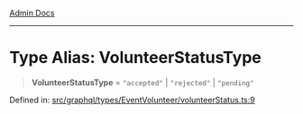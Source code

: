 [Admin Docs](/)

***

# Type Alias: VolunteerStatusType

> **VolunteerStatusType** = `"accepted"` \| `"rejected"` \| `"pending"`

Defined in: [src/graphql/types/EventVolunteer/volunteerStatus.ts:9](https://github.com/Sourya07/talawa-api/blob/61a1911602b2f0aac7635e08ae2918f4f768e8ff/src/graphql/types/EventVolunteer/volunteerStatus.ts#L9)

